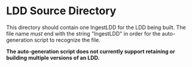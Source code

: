 # LDD Source Directory

This directory should contain one IngestLDD for the LDD being built.
The file name *must* end with the string "IngestLDD" in order for the
auto-generation script to recognize the file.

**The auto-generation script does not currently support retaining or
building multiple versions of an LDD.**
